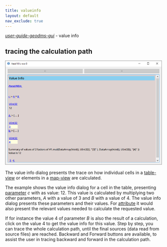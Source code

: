 ```yaml
---
title: valueinfo
layout: default
nav_exclude: true
---
```

_[user-guide-geodms-gui](user-guide-geodms-gui)_ - value info

## tracing the calculation path

![](../assets/img/GUI/valueinfo.png)<br>

The value info dialog presents the trace on how individual cells in a [table-view](table-view) or elements in a [map-view](map-view) are calculated.
 
The example shows the value info dialog for a cell in the table, presenting [parameter](parameter) _c_ with as value: 12.
This value is calculated by multiplying two other parameters, _A_ with a value of 3 and _B_ with a value of 4.
The value info dialog presents these parameters and their values. For [attribute](attribute) it would also present the relevant values needed to calculate the requested value.

If for instance the value 4 of parameter _B_ is also the result of a calculation, click on the value 4 to get the value info for this value. Step by step, you can trace the whole calculation path, until the final sources (data read from source files) are reached. Backward and Forward buttons are available, to assist the user in tracing backward and forward in the calculation path.      